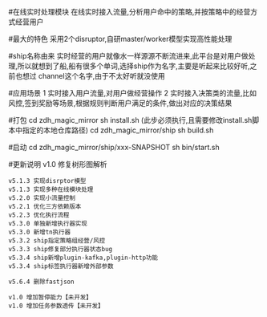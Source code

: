 #在线实时处理模块
    在线实时接入流量,分析用户命中的策略,并按策略中的经营方式经营用户

#最大的特色
    采用2个disruptor,自研master/worker模型实现高性能处理

#ship名称由来
    实时经营的用户就像水一样源源不断流进来,此平台是对用户做处理,所以就想到了船,船有很多个单词,选择ship作为名字,主要是听起来比较好听,之前也想过
    channel这个名字,由于不太好听就没使用

#应用场景
    1 实时接入用户流量,对用户做经营操作
    2 实时接入决策类的流量,比如风控,签到奖励等场景,根据规则判断用户满足的条件,做出对应的决策结果

#打包
    cd zdh_magic_mirror
    sh install.sh (此步必须执行,且需要修改install.sh脚本中指定的本地仓库路径)
    cd zdh_magic_mirror/ship
    sh build.sh

#启动
    cd zdh_magic_mirror/ship/xxx-SNAPSHOT
    sh bin/start.sh
    
#更新说明
    v1.0 修复树形图解析
    
    v5.1.3 实现disrptor模型
    v5.1.3 实现多种在线模块处理
    v5.2.0 实现小流量控制
    v5.2.1 优化三方依赖版本
    v5.2.3 优化执行流程
    v5.3.0 单独新增执行器实现
    v5.3.0 新增tn执行器
    v5.3.2 ship指定策略组经营/风控
    v5.3.3 ship修复部分执行器状态bug
    v5.3.4 ship新增plugin-kafka,plugin-http功能
    v5.3.4 ship标签执行器新增外部参数
    
    v5.6.4 删除fastjson
    
    v1.0 增加暂停能力【未开发】
    v1.0 增加任务参数透传【未开发】
        